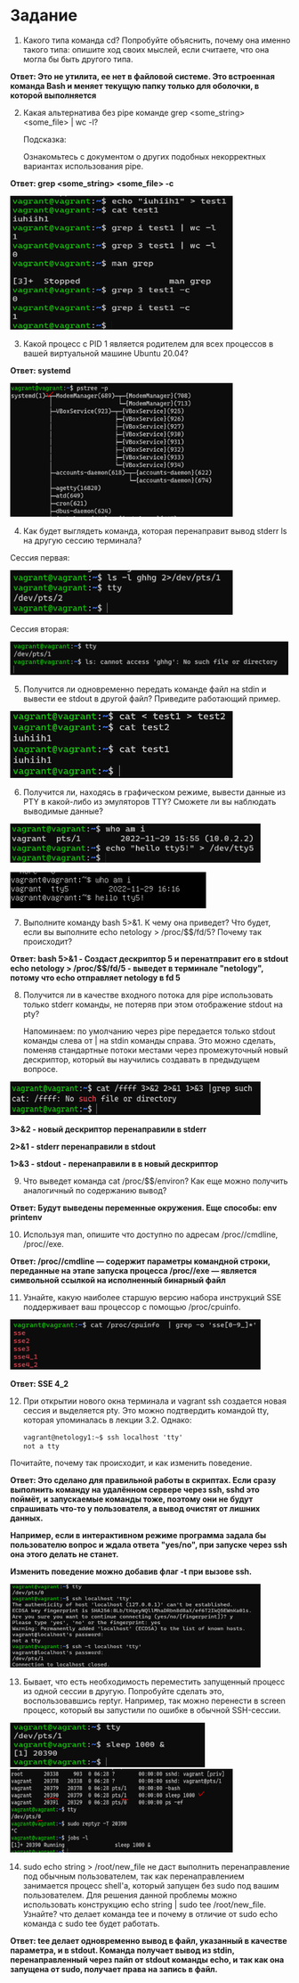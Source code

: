 # **Задание**

1. Какого типа команда cd? Попробуйте объяснить, почему она именно такого типа: опишите ход своих мыслей, если считаете, что она могла бы быть другого типа.


**Ответ: Это не утилита, ее нет в файловой системе. 
    Это встроенная команда Bash и меняет текущую папку только для оболочки, в которой выполняется**

2. Какая альтернатива без pipe команде grep <some_string> <some_file> | wc -l?

    Подсказка:

    Ознакомьтесь с документом о других подобных некорректных вариантах использования pipe.


**Ответ: grep <some_string> <some_file> -c**

<img alt="img_2.png" src="img_2.png" width="400" height="240"/>

3. Какой процесс с PID 1 является родителем для всех процессов в вашей виртуальной машине Ubuntu 20.04?

    
**Ответ: systemd**

<img alt="img_1.png" height="240" src="img_1.png" width="400"/>

4. Как будет выглядеть команда, которая перенаправит вывод stderr ls на другую сессию терминала?

Сессия первая:

<img alt="img_6.png" height="80" src="img_6.png" width="400"/>

Сессия вторая:

<img alt="img_7.png" height="60" src="img_7.png" width="500"/>

5. Получится ли одновременно передать команде файл на stdin и вывести ее stdout в другой файл? Приведите работающий пример.

<img alt="img_3.png" height="120" src="img_3.png" width="400"/>

6. Получится ли, находясь в графическом режиме, вывести данные из PTY в какой-либо из эмуляторов TTY? Сможете ли вы наблюдать выводимые данные?

<img alt="img_8.png" height="70" src="img_8.png" width="450"/>

![img_9.png](img_9.png)

7. Выполните команду bash 5>&1. К чему она приведет? Что будет, если вы выполните echo netology > /proc/$$/fd/5? Почему так происходит?


**Ответ: bash 5>&1 - Создаст дескриптор 5 и перенатправит его в stdout
    echo netology > /proc/$$/fd/5 - выведет в терминале "netology", потому что echo отправляет netology в fd 5**

8. Получится ли в качестве входного потока для pipe использовать только stderr команды, не потеряв при этом отображение stdout на pty?

    Напоминаем: по умолчанию через pipe передается только stdout команды слева от | на stdin команды справа. Это можно сделать, поменяв стандартные потоки местами через промежуточный новый дескриптор, который вы научились создавать в предыдущем вопросе.

<img alt="img_11.png" height="60" src="img_11.png" width="450"/>

**3>&2 - новый дескриптор перенаправили в stderr**

**2>&1 - stderr перенаправили в stdout** 

**1>&3 - stdout - перенаправили в в новый дескриптор**

9. Что выведет команда cat /proc/$$/environ? Как еще можно получить аналогичный по содержанию вывод? 


**Ответ: Будут выведены переменные окружения. 
    Еще способы:
    env
    printenv**

10. Используя man, опишите что доступно по адресам /proc/<PID>/cmdline, /proc/<PID>/exe.


**Ответ: 
    /proc/<PID>/cmdline — содержит параметры командной строки, переданные на этапе запуска процесса
    /proc/<PID>/exe — является символьной ссылкой на исполненный бинарный файл**

11. Узнайте, какую наиболее старшую версию набора инструкций SSE поддерживает ваш процессор с помощью /proc/cpuinfo.

<img alt="img_12.png" height="90" src="img_12.png" width="450"/>

**Ответ: SSE 4_2**

12. При открытии нового окна терминала и vagrant ssh создается новая сессия и выделяется pty.
Это можно подтвердить командой tty, которая упоминалась в лекции 3.2.
Однако:

        vagrant@netology1:~$ ssh localhost 'tty'
        not a tty
Почитайте, почему так происходит, и как изменить поведение.


**Ответ: Это сделано для правильной работы в скриптах. Если сразу выполнить команду на удалённом сервере через ssh, sshd это поймёт, и запускаемые команды тоже, поэтому они не будут спрашивать что-то у пользователя, а вывод очистят от лишних данных.**

**Например, если в интерактивном режиме программа задала бы пользователю вопрос и ждала ответа "yes/no", при запуске через ssh она этого делать не станет.**

**Изменить поведение можно добавив флаг -t при вызове ssh.**

<img alt="img_13.png" height="150" src="img_13.png" width="450"/>

13. Бывает, что есть необходимость переместить запущенный процесс из одной сессии в другую. Попробуйте сделать это, воспользовавшись reptyr. Например, так можно перенести в screen процесс, который вы запустили по ошибке в обычной SSH-сессии.

<img alt="img_14.png" height="80" src="img_14.png" width="350"/>
<img alt="img_15.png" height="150" src="img_15.png" width="400"/>

14. sudo echo string > /root/new_file не даст выполнить перенаправление под обычным пользователем, так как перенаправлением занимается процесс shell'а, который запущен без sudo под вашим пользователем. Для решения данной проблемы можно использовать конструкцию echo string | sudo tee /root/new_file. Узнайте? что делает команда tee и почему в отличие от sudo echo команда с sudo tee будет работать.

**Ответ: tee делает одновременно вывод в файл, указанный в качестве параметра, и в stdout. Команда получает вывод из stdin, перенаправленный через пайп от stdout команды echo, и так как она запущена от sudo, получает права на запись в файл.**